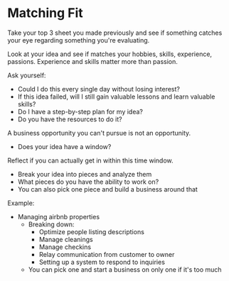 # Matching Fit

Take your top 3 sheet you made previously and see if something catches your eye
regarding something you're evaluating.

Look at your idea and see if matches your hobbies, skills, experience, passions.
Experience and skills matter more than passion.

Ask yourself:
- Could I do this every single day without losing interest?
- If this idea failed, will I still gain valuable lessons and learn valuable skills?
- Do I have a step-by-step plan for my idea?
- Do you have the resources to do it?

A business opportunity you can't pursue is not an opportunity.

- Does your idea have a window?

Reflect if you can actually get in within this time window.

- Break your idea into pieces and analyze them
- What pieces do you have the ability to work on?
- You can also pick one piece and build a business around that

Example:
- Managing airbnb properties
    - Breaking down:
        - Optimize people listing descriptions
        - Manage cleanings
        - Manage checkins
        - Relay communication from customer to owner
        - Setting up a system to respond to inquiries
    - You can pick one and start a business on only one if it's too much
